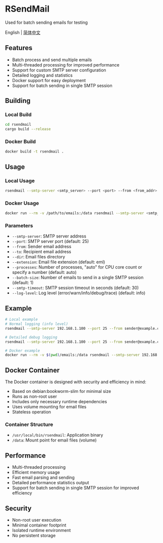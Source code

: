 # RSendMail
Used for batch sending emails for testing

English | [简体中文](README_zh.md)

## Features

- Batch process and send multiple emails
- Multi-threaded processing for improved performance
- Support for custom SMTP server configuration
- Detailed logging and statistics
- Docker support for easy deployment
- Support for batch sending in single SMTP session

## Building

### Local Build
```bash
cd rsendmail
cargo build --release
```

### Docker Build
```bash
docker build -t rsendmail .
```

## Usage

### Local Usage
```bash
rsendmail --smtp-server <smtp_server> --port <port> --from <from_addr> --to <to_addr> --dir <email_dir> --processes <processes> --batch-size <batch_size>
```

### Docker Usage
```bash
docker run --rm -v /path/to/emails:/data rsendmail --smtp-server <smtp_server> --port <port> --from <from_addr> --to <to_addr> --dir /data --processes <processes> --batch-size <batch_size>
```

### Parameters

- `--smtp-server`: SMTP server address
- `--port`: SMTP server port (default: 25)
- `--from`: Sender email address
- `--to`: Recipient email address
- `--dir`: Email files directory
- `--extension`: Email file extension (default: eml)
- `--processes`: Number of processes, "auto" for CPU core count or specify a number (default: auto)
- `--batch-size`: Number of emails to send in a single SMTP session (default: 1)
- `--smtp-timeout`: SMTP session timeout in seconds (default: 30)
- `--log-level`: Log level (error/warn/info/debug/trace) (default: info)

## Example

```bash
# Local example
# Normal logging (info level)
rsendmail --smtp-server 192.168.1.100 --port 25 --from sender@example.com --to recipient@example.com --dir ./emails --processes 10 --batch-size 5

# Detailed debug logging
rsendmail --smtp-server 192.168.1.100 --port 25 --from sender@example.com --to recipient@example.com --dir ./emails --processes 10 --batch-size 5 --log-level debug

# Docker example
docker run --rm -v $(pwd)/emails:/data rsendmail --smtp-server 192.168.1.100 --port 25 --from sender@example.com --to recipient@example.com --dir /data --processes 10 --batch-size 5
```

## Docker Container

The Docker container is designed with security and efficiency in mind:

- Based on debian:bookworm-slim for minimal size
- Runs as non-root user
- Includes only necessary runtime dependencies
- Uses volume mounting for email files
- Stateless operation

### Container Structure

- `/usr/local/bin/rsendmail`: Application binary
- `/data`: Mount point for email files (volume)

## Performance

- Multi-threaded processing
- Efficient memory usage
- Fast email parsing and sending
- Detailed performance statistics output
- Support for batch sending in single SMTP session for improved efficiency

## Security

- Non-root user execution
- Minimal container footprint
- Isolated runtime environment
- No persistent storage
